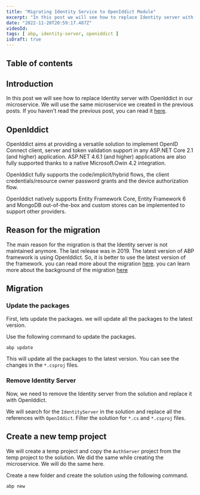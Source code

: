 ```yaml
---
title: "Migrating Identity Service to OpenIddict Module"
excerpt: "In this post we will see how to replace Identity server with OpenIddict in our microservice"
date: "2022-11-20T20:59:17.487Z"
videoId: 
tags: [ abp, identity-server, openiddict ]
isDraft: true
---
```


## Table of contents

## Introduction

In this post we will see how to replace Identity server with OpenIddict in our microservice. We will use the same microservice we created in the previous posts. If you haven't read the previous post, you can read it [here](/posts/abp-microservice-series).

## OpenIddict

OpenIddict aims at providing a versatile solution to implement OpenID Connect client, server and token validation support in any ASP.NET Core 2.1 (and higher) application. ASP.NET 4.6.1 (and higher) applications are also fully supported thanks to a native Microsoft.Owin 4.2 integration.

OpenIddict fully supports the code/implicit/hybrid flows, the client credentials/resource owner password grants and the device authorization flow.

OpenIddict natively supports Entity Framework Core, Entity Framework 6 and MongoDB out-of-the-box and custom stores can be implemented to support other providers.

## Reason for the migration

The main reason for the migration is that the Identity server is not maintained anymore. The last release was in 2019. The latest version of ABP framework is using OpenIddict. So, it is better to use the latest version of the framework. you can read more about the migration [here](https://docs.abp.io/en/abp/6.0/Migration-Guides/OpenIddict-Step-by-Step). you can learn more about the background of the migration [here](https://github.com/abpframework/abp/issues/11989)

## Migration

### Update the packages

First, lets update the packages. we will update all the packages to the latest version. 

Use the following command to update the packages.

```bash
abp update
```

This will update all the packages to the latest version. You can see the changes in the `*.csproj` files.

### Remove Identity Server

Now, we need to remove the Identity server from the solution and replace it with OpenIddict.

We will search for the `IdentityServer` in the solution and replace all the references with `OpenIddict`. Filter the solution for `*.cs` and `*.csproj` files.

## Create a new temp project

We will create a temp project and copy the `AuthServer` project from the temp project to the solution. We did the same while creating the microservice. We will do the same here.

Create a new folder and create the solution using the following command.

```bash
abp new 